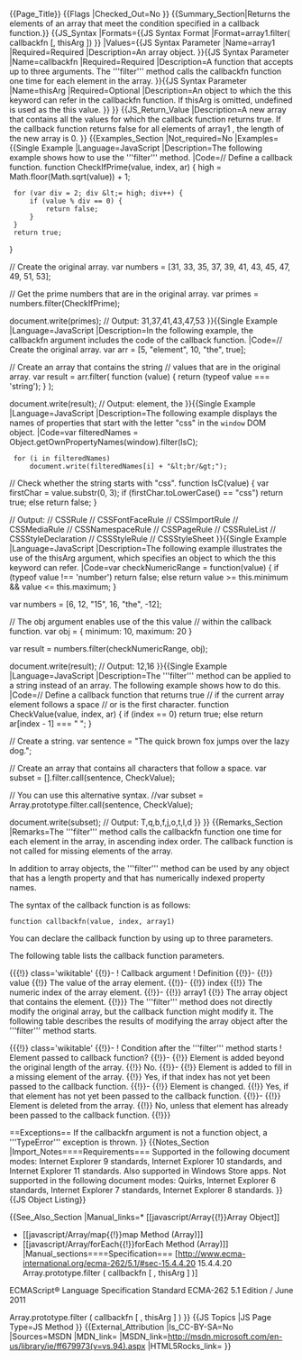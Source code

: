 {{Page_Title}}
{{Flags
|Checked_Out=No
}}
{{Summary_Section|Returns the elements of an array that meet the condition specified in a callback function.}}
{{JS_Syntax
|Formats={{JS Syntax Format
|Format=array1.filter( callbackfn [, thisArg ])
}}
|Values={{JS Syntax Parameter
|Name=array1
|Required=Required
|Description=An array object.
}}{{JS Syntax Parameter
|Name=callbackfn
|Required=Required
|Description=A function that accepts up to three arguments. The '''filter''' method calls the callbackfn function one time for each element in the array.
}}{{JS Syntax Parameter
|Name=thisArg
|Required=Optional
|Description=An object to which the this keyword can refer in the callbackfn function. If thisArg is omitted, undefined is used as the this value.
}}
}}
{{JS_Return_Value
|Description=A new array that contains all the values for which the callback function returns true. If the callback function returns false for all elements of array1 , the length of the new array is 0.
}}
{{Examples_Section
|Not_required=No
|Examples={{Single Example
|Language=JavaScript
|Description=The following example shows how to use the '''filter''' method.
|Code=// Define a callback function.
 function CheckIfPrime(value, index, ar) {
     high = Math.floor(Math.sqrt(value)) + 1;
     
     for (var div = 2; div &lt;= high; div++) {
         if (value % div == 0) {
             return false;
         }
     } 
     return true;
 }
 
 // Create the original array.
 var numbers = [31, 33, 35, 37, 39, 41, 43, 45, 47, 49, 51, 53];
 
 // Get the prime numbers that are in the original array. 
 var primes = numbers.filter(CheckIfPrime);
 
 document.write(primes);
 // Output: 31,37,41,43,47,53
}}{{Single Example
|Language=JavaScript
|Description=In the following example, the callbackfn argument includes the code of the callback function.
|Code=// Create the original array.
 var arr = [5, "element", 10, "the", true];
 
 // Create an array that contains the string
 // values that are in the original array.
 var result = arr.filter(
     function (value) {
         return (typeof value === 'string');
     }
 );
 
 document.write(result);
 // Output: element, the
}}{{Single Example
|Language=JavaScript
|Description=The following example displays the names of properties that start with the letter "css" in the <code>window</code> DOM object.
|Code=var filteredNames = Object.getOwnPropertyNames(window).filter(IsC);
 
     for (i in filteredNames)
         document.write(filteredNames[i] + "&lt;br/&gt;");
 
 // Check whether the string starts with "css".
 function IsC(value) {
     var firstChar = value.substr(0, 3);
     if (firstChar.toLowerCase() == "css")
         return true;
     else
         return false;
     }
 
 // Output:
 // CSSRule
 // CSSFontFaceRule
 // CSSImportRule
 // CSSMediaRule
 // CSSNamespaceRule
 // CSSPageRule
 // CSSRuleList
 // CSSStyleDeclaration
 // CSSStyleRule
 // CSSStyleSheet
}}{{Single Example
|Language=JavaScript
|Description=The following example illustrates the use of the thisArg argument, which specifies an object to which the this keyword can refer.
|Code=var checkNumericRange = function(value) {
     if (typeof value !== 'number')
         return false;
     else 
         return value &gt;= this.minimum &amp;&amp; value &lt;= this.maximum;
 }
 
 var numbers = [6, 12, "15", 16, "the", -12];
 
 // The obj argument enables use of the this value
 // within the callback function.
 var obj = { minimum: 10, maximum: 20 }
 
 var result = numbers.filter(checkNumericRange, obj);
 
 document.write(result);
 // Output: 12,16
}}{{Single Example
|Language=JavaScript
|Description=The '''filter''' method can be applied to a string instead of an array. The following example shows how to do this.
|Code=// Define a callback function that returns true
 // if the current array element follows a space
 // or is the first character.
 function CheckValue(value, index, ar) {
     if (index == 0)
         return true;
     else
         return ar[index - 1] === " ";
 }
 
 // Create a string.
 var sentence = "The quick brown fox jumps over the lazy dog."; 
 
 // Create an array that contains all characters that follow a space.
 var subset = [].filter.call(sentence, CheckValue); 
 
 // You can use this alternative syntax.
 //var subset = Array.prototype.filter.call(sentence, CheckValue);
 
 document.write(subset);
 // Output: T,q,b,f,j,o,t,l,d
}}
}}
{{Remarks_Section
|Remarks=The '''filter''' method calls the callbackfn function one time for each element in the array, in ascending index order. The callback function is not called for missing elements of the array.

In addition to array objects, the '''filter''' method can be used by any object that has a length property and that has numerically indexed property names.

The syntax of the callback function is as follows:

<code>function callbackfn(value, index, array1)</code>

You can declare the callback function by using up to three parameters.

The following table lists the callback function parameters.

{{{!}} class='wikitable'
{{!}}-
! Callback argument
! Definition
{{!}}-
{{!}} value
{{!}} The value of the array element.
{{!}}-
{{!}} index
{{!}} The numeric index of the array element.
{{!}}-
{{!}} array1
{{!}} The array object that contains the element.
{{!}}} 
The '''filter''' method does not directly modify the original array, but the callback function might modify it. The following table describes the results of modifying the array object after the '''filter''' method starts.

{{{!}} class='wikitable'
{{!}}-
! Condition after the '''filter''' method starts
! Element passed to callback function?
{{!}}-
{{!}} Element is added beyond the original length of the array.
{{!}} No.
{{!}}-
{{!}} Element is added to fill in a missing element of the array.
{{!}} Yes, if that index has not yet been passed to the callback function.
{{!}}-
{{!}} Element is changed.
{{!}} Yes, if that element has not yet been passed to the callback function.
{{!}}-
{{!}} Element is deleted from the array.
{{!}} No, unless that element has already been passed to the callback function.
{{!}}}

==Exceptions==
If the callbackfn argument is not a function object, a '''TypeError''' exception is thrown.
}}
{{Notes_Section
|Import_Notes====Requirements===
Supported in the following document modes: Internet Explorer 9 standards, Internet Explorer 10 standards, and Internet Explorer 11 standards. Also supported in Windows Store apps. Not supported in the following document modes: Quirks, Internet Explorer 6 standards, Internet Explorer 7 standards, Internet Explorer 8 standards.
}}
{{JS Object Listing}}

{{See_Also_Section
|Manual_links=* [[javascript/Array{{!}}Array Object]]
* [[javascript/Array/map{{!}}map Method (Array)]]
* [[javascript/Array/forEach{{!}}forEach Method (Array)]]
|Manual_sections====Specification===
[http://www.ecma-international.org/ecma-262/5.1/#sec-15.4.4.20 15.4.4.20 Array.prototype.filter ( callbackfn [ , thisArg ] )]

ECMAScript® Language Specification
Standard ECMA-262
5.1 Edition / June 2011




Array.prototype.filter ( callbackfn [ , thisArg ] )
}}
{{JS Topics
|JS Page Type=JS Method
}}
{{External_Attribution
|Is_CC-BY-SA=No
|Sources=MSDN
|MDN_link=
|MSDN_link=http://msdn.microsoft.com/en-us/library/ie/ff679973(v=vs.94).aspx
|HTML5Rocks_link=
}}